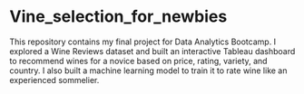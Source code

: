 # Vine_selection_for_newbies
This repository contains my final project for  Data Analytics Bootcamp.  I explored a Wine Reviews dataset and built an interactive Tableau dashboard to recommend wines for a novice based on price, rating, variety, and country. I also built a machine learning model to train it to rate wine like an experienced sommelier.
